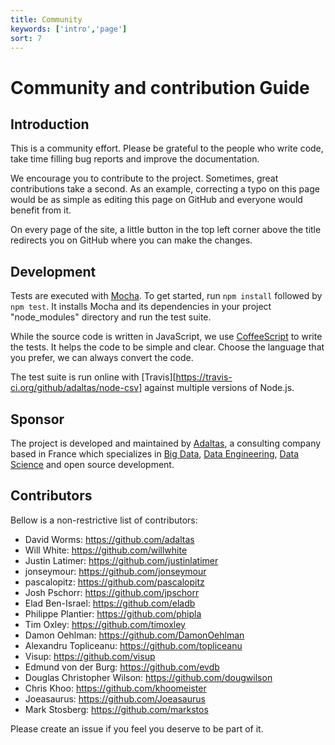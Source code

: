 ```yaml
---
title: Community
keywords: ['intro','page']
sort: 7
---
```


# Community and contribution Guide

## Introduction

This is a community effort. Please be grateful to the people who write code, take time filling bug reports and improve the documentation.

We encourage you to contribute to the project. Sometimes, great contributions take a second. As an example, correcting a typo on this page would be as simple as editing this page on GitHub and everyone would benefit from it.

On every page of the site, a little button in the top left corner above the title redirects you on GitHub where you can make the changes.

## Development

Tests are executed with [Mocha](https://mochajs.org/). To get started, run `npm install` followed by `npm test`. It installs Mocha and its dependencies in your project "node_modules" directory and run the test suite.

While the source code is written in JavaScript, we use [CoffeeScript](https://coffeescript.org/) to write the tests. It helps the code to be simple and clear. Choose the language that you prefer, we can always convert the code.

The test suite is run online with [Travis][https://travis-ci.org/github/adaltas/node-csv] against multiple versions of Node.js.

## Sponsor

The project is developed and maintained by [Adaltas](https://www.adaltas.com), a consulting company based in France which specializes in [Big Data](https://www.adaltas.com/en/skills/big-data/), [Data Engineering](https://www.adaltas.com/en/skills/data-engineering/), [Data Science](https://www.adaltas.com/en/skills/data-science/) and open source development.

## Contributors

Bellow is a non-restrictive list of contributors:

*   David Worms: <https://github.com/adaltas>
*   Will White: <https://github.com/willwhite>
*   Justin Latimer: <https://github.com/justinlatimer>
*   jonseymour: <https://github.com/jonseymour>
*   pascalopitz: <https://github.com/pascalopitz>
*   Josh Pschorr: <https://github.com/jpschorr>
*   Elad Ben-Israel: <https://github.com/eladb>
*   Philippe Plantier: <https://github.com/phipla>
*   Tim Oxley: <https://github.com/timoxley>
*   Damon Oehlman: <https://github.com/DamonOehlman>
*   Alexandru Topliceanu: <https://github.com/topliceanu>
*   Visup: <https://github.com/visup>
*   Edmund von der Burg: <https://github.com/evdb>
*   Douglas Christopher Wilson: <https://github.com/dougwilson>
*   Chris Khoo: <https://github.com/khoomeister>
*   Joeasaurus: <https://github.com/Joeasaurus>
*   Mark Stosberg: <https://github.com/markstos>

Please create an issue if you feel you deserve to be part of it.
